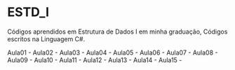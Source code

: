 # ESTD_I
Códigos aprendidos em Estrutura de Dados I em minha graduação, Códigos escritos na Linguagem C#.

Aula01 - 
Aula02 -
Aula03 -
Aula04 -
Aula05 -
Aula06 -
Aula07 -
Aula08 -
Aula09 -
Aula10 -
Aula11 -
Aula12 -
Aula13 -
Aula14 -
Aula15 -

